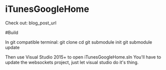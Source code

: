 # iTunesGoogleHome
Check out: blog_post_url

#Build

In git compatible terminal:
git clone <repo link>
cd <repo path>
git submodule init
git submodule update

Then use Visual Studio 2015+ to open iTunesGoogleHome.sln
You'll have to update the websockets project, just let visual studio do it's thing. 
